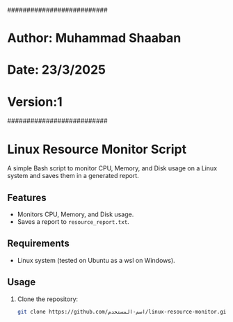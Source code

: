 ##########################
# Author: Muhammad Shaaban
# Date: 23/3/2025
# Version:1
##########################

# Linux Resource Monitor Script

A simple Bash script to monitor CPU, Memory, and Disk usage on a Linux system and saves them in a generated report. 

## Features
- Monitors CPU, Memory, and Disk usage.
- Saves a report to `resource_report.txt`.

## Requirements
- Linux system (tested on Ubuntu as a wsl on Windows).

## Usage
1. Clone the repository:
   ```bash
   git clone https://github.com/اسم-المستخدم/linux-resource-monitor.git
